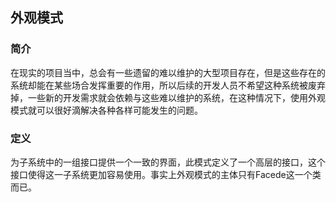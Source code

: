 ## 外观模式  
### 简介  
在现实的项目当中，总会有一些遗留的难以维护的大型项目存在，但是这些存在的系统却能在某些场合发挥重要的作用，所以后续的开发人员不希望这种系统被废弃掉，一些新的开发需求就会依赖与这些难以维护的系统，在这种情况下，使用外观模式就可以很好滴解决各种各样可能发生的问题。  
### 定义  
为子系统中的一组接口提供一个一致的界面，此模式定义了一个高层的接口，这个接口使得这一子系统更加容易使用。事实上外观模式的主体只有Facede这一个类而已。  



